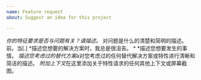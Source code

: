```yaml
---
name: Feature request
about: Suggest an idea for this project

---
```


*你的特征要求是否与问题有关？请描述。*
对问题是什么的清楚和简明的描述。前。当[.]
*描述您想要的解决方案时，我总是很沮丧。
*
*描述您想要发生的事情。
*描述您考虑过的替代方案*a对您考虑过的任何替代解决方案或特性进行清晰和简洁的描述。
*附加上下文*在这里添加关于特性请求的任何其他上下文或屏幕截图。
